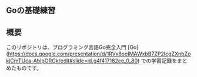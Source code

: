 ## Goの基礎練習
## 概要
このリポジトリは、プログラミング言語Go完全入門 [Go]
(https://docs.google.com/presentation/d/1RVx8oeIMAWxbB7ZP2IcgZXnbZokjCmTUca-AbIpORGk/edit#slide=id.g4f417182ce_0_80) での学習記録をまとめたものです。